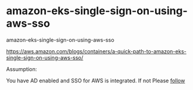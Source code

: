 # amazon-eks-single-sign-on-using-aws-sso
amazon-eks-single-sign-on-using-aws-sso

https://aws.amazon.com/blogs/containers/a-quick-path-to-amazon-eks-single-sign-on-using-aws-sso/

Assumption:

You have AD enabled and SSO for AWS is integrated. If not Please [follow](https://github.com/tushardashpute/sso_eks_authentication)
